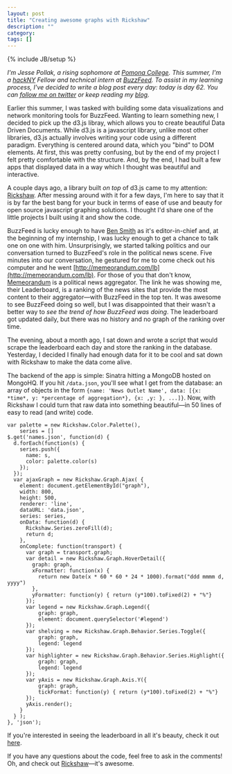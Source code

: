 ```yaml
---
layout: post
title: "Creating awesome graphs with Rickshaw"
description: ""
category: 
tags: []
---
```

{% include JB/setup %}

*I'm Jesse Pollak, a rising sophomore at [Pomona College](http://pomona.edu). This summer, I'm a [hackNY](http://hackny.org) Fellow and technical intern at [BuzzFeed](http://buzzfeed.com). To assist in my learning process, I've decided to write a blog post every day: today is day 62. You can [follow me on twitter](http://twitter.com/jessepollak) or keep reading my [blog](http://jessepollak.me).*

Earlier this summer, I was tasked with building some data visualizations and network monitoring tools for BuzzFeed. Wanting to learn something new, I decided to pick up the d3.js libray, which allows you to create beautiful Data Driven Documents. While d3.js is a javascript library, unlike most other libraries, d3.js actually involves writing your code using a different paradigm. Everything is centered around data, which you "bind" to DOM elements. At first, this was pretty confusing, but by the end of my project I felt pretty comfortable with the structure. And, by the end, I had built a few apps that displayed data in a way which I thought was beautiful and interactive. 

A couple days ago, a library built *on top* of d3.js came to my attention: [Rickshaw](http://code.shutterstock.com/rickshaw/). After messing around with it for a few days, I'm here to say that it is by far the best bang for your buck in terms of ease of use and beauty for open source javascript graphing solutions. I thought I'd share one of the little projects I built using it and show the code.

BuzzFeed is lucky enough to have <a href='http://en.wikipedia.org/wiki/Ben_Smith_(journalist)'>Ben Smith</a> as it's editor-in-chief and, at the beginning of my internship, I was lucky enough to get a chance to talk one on one with him. Unsurprisingly, we started talking politics and our conversation turned to BuzzFeed's role in the political news scene. Five minutes into our conversation, he gestured for me to come check out his computer and he went [http://memeorandum.com/lb](http://memeorandum.com/lb). For those of you that don't know, [Memeorandum](http://memeorandum.com) is a political news aggregator. The link he was showing me, their Leaderboard, is a ranking of the news sites that provide the most content to their aggregator—with BuzzFeed in the top ten. It was awesome to see BuzzFeed doing so well, but I was disappointed that their wasn't a better way to *see the trend of how BuzzFeed was doing*. The leaderboard got updated daily, but there was no history and no graph of the ranking over time.

The evening, about a month ago, I sat down and wrote a script that would scrape the leaderboard each day and store the ranking in the database. Yesterday, I decided I finally had enough data for it to be cool and sat down with Rickshaw to make the data come alive.

The backend of the app is simple: Sinatra hitting a MongoDB hosted on MongoHQ. If you hit `/data.json`, you'll see what I get from the database: an array of objects in the form `{name: 'News Outlet Name', data: [{x: *time*, y: *percentage of aggregation*}, {x: ,y: }, ...]}`. Now, with Rickshaw I could turn that raw data into something beautiful—in 50 lines of easy to read (and write) code.

    var palette = new Rickshaw.Color.Palette(),
        series = []
    $.get('names.json', function(d) {
      d.forEach(function(s) {
        series.push({
          name: s,
          color: palette.color(s)
        });
      });
      var ajaxGraph = new Rickshaw.Graph.Ajax( {
      	element: document.getElementById("graph"),
      	width: 800,
      	height: 500,
      	renderer: 'line',
      	dataURL: 'data.json',
      	series: series,
      	onData: function(d) {
      	  Rickshaw.Series.zeroFill(d);
      	  return d;
      	},
      	onComplete: function(transport) {
      	  var graph = transport.graph;
      	  var detail = new Rickshaw.Graph.HoverDetail({ 
      	    graph: graph,
      	    xFormatter: function(x) { 
      	      return new Date(x * 60 * 60 * 24 * 1000).format("ddd mmmm d, yyyy") 
      	    },
      	    yFormatter: function(y) { return (y*100).toFixed(2) + "%"}
      	  });
      	  var legend = new Rickshaw.Graph.Legend({
              graph: graph,
              element: document.querySelector('#legend')
          });
          var shelving = new Rickshaw.Graph.Behavior.Series.Toggle({
              graph: graph,
              legend: legend
          });
          var highlighter = new Rickshaw.Graph.Behavior.Series.Highlight({
              graph: graph,
              legend: legend
          });
          var yAxis = new Rickshaw.Graph.Axis.Y({
              graph: graph,
              tickFormat: function(y) { return (y*100).toFixed(2) + "%"}
          });
          yAxis.render();
      	}
      } );
    }, 'json');
    
If you're interested in seeing the leaderboard in all it's beauty, check it out [here](http://memeorandum.herokuapp.com).

If you have any questions about the code, feel free to ask in the comments! Oh, and check out [Rickshaw](http://code.shutterstock.com/rickshaw/)—it's awesome.